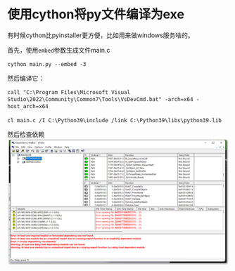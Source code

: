 [comment]: # (Copyright 2022 github.com/liantian-cn)

[comment]: # (Released under Attribution-NonCommercial-ShareAlike 4.0 International)

[comment]: # (email liantian.me+code@gmail.com)

# 使用cython将py文件编译为exe

有时候cython比pyinstaller更方便，比如用来做windows服务啥的。

首先，使用`embed`参数生成文件main.c

    cython main.py --embed -3

然后编译它：

    call "C:\Program Files\Microsoft Visual Studio\2022\Community\Common7\Tools\VsDevCmd.bat" -arch=x64 -host_arch=x64

    cl main.c /I C:\Python39\include /link C:\Python39\libs\python39.lib

然后检查依赖 ![sshot-1](sshot-1.png)
